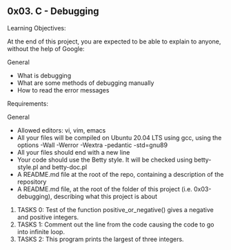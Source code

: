 ## 0x03. C - Debugging

Learning Objectives:

At the end of this project, you are expected to be able to explain to anyone, without the help of Google:

General

* What is debugging
* What are some methods of debugging manually
* How to read the error messages

Requirements:

General

* Allowed editors: vi, vim, emacs
* All your files will be compiled on Ubuntu 20.04 LTS using gcc, using the options -Wall -Werror -Wextra -pedantic -std=gnu89
* All your files should end with a new line
* Your code should use the Betty style. It will be checked using betty-style.pl and betty-doc.pl
* A README.md file at the root of the repo, containing a description of the repository
* A README.md file, at the root of the folder of this project (i.e. 0x03-debugging), describing what this project is about

1. TASKS 0: Test of the function positive_or_negative() gives a negative and positive integers.
2. TASKS 1: Comment out the line from the code causing the code to go into infinite loop.
3. TASKS 2: This program prints the largest of three integers.
